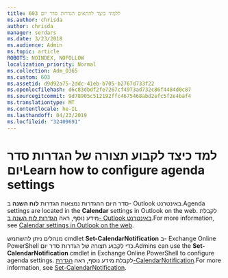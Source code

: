 ```yaml
---
title: 603 ללמוד כיצד להתאים הגדרות סדר יום
ms.author: chrisda
author: chrisda
manager: serdars
ms.date: 3/23/2018
ms.audience: Admin
ms.topic: article
ROBOTS: NOINDEX, NOFOLLOW
localization_priority: Normal
ms.collection: Adm_O365
ms.custom: 603
ms.assetid: d9d92a75-2ddc-41eb-b705-b2767d733f22
ms.openlocfilehash: d6c83dbdf2fe7267cf4973ad732c86f4484d0c87
ms.sourcegitcommit: 9d78905c512192ffc4675468abd2efc5f2e4baf4
ms.translationtype: MT
ms.contentlocale: he-IL
ms.lasthandoff: 04/23/2019
ms.locfileid: "32409691"
---
```

# <a name="learn-how-to-configure-agenda-settings"></a><span data-ttu-id="9a3a4-102">למד כיצד לקבוע תצורה של הגדרות סדר יום</span><span class="sxs-lookup"><span data-stu-id="9a3a4-102">Learn how to configure agenda settings</span></span>

<span data-ttu-id="9a3a4-103">סדר היום ההגדרות נמצאות הגדרות **לוח השנה** ב- Outlook באינטרנט.</span><span class="sxs-lookup"><span data-stu-id="9a3a4-103">Agenda settings are located in the **Calendar** settings in Outlook on the web.</span></span> <span data-ttu-id="9a3a4-104">לקבלת מידע נוסף, ראה [הגדרות לוח השנה ב- Outlook באינטרנט](https://support.office.com/article/12cba5a4-4f95-4d00-bfc3-b694aa67ac8f).</span><span class="sxs-lookup"><span data-stu-id="9a3a4-104">For more information, see [Calendar settings in Outlook on the web](https://support.office.com/article/12cba5a4-4f95-4d00-bfc3-b694aa67ac8f).</span></span>

<span data-ttu-id="9a3a4-105">מנהלים ניתן להשתמש cmdlet **Set-CalendarNotification** ב- Exchange Online PowerShell כדי לקבוע תצורה של הגדרות סדר יום.</span><span class="sxs-lookup"><span data-stu-id="9a3a4-105">Admins can use the **Set-CalendarNotification** cmdlet in Exchange Online PowerShell to configure agenda settings.</span></span> <span data-ttu-id="9a3a4-106">לקבלת מידע נוסף, ראה [הגדרת-CalendarNotification](https://technet.microsoft.com/library/dd351284).</span><span class="sxs-lookup"><span data-stu-id="9a3a4-106">For more information, see [Set-CalendarNotification](https://technet.microsoft.com/library/dd351284).</span></span>
